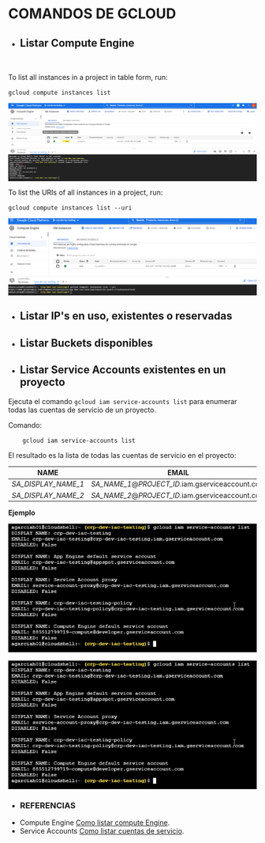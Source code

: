 # COMANDOS DE GCLOUD

* ## Listar Compute Engine
<br>

To list all instances in a project in table form, run:
```
gcloud compute instances list
```
<img src="images/list-compute-engine.png" align="center" width="900">

To list the URIs of all instances in a project, run:
```
gcloud compute instances list --uri
```
<img src="images/list-compute-engine-uri.png" align="center" width="900">

* ## Listar IP's en uso, existentes o reservadas

* ## Listar Buckets disponibles

* ## Listar Service Accounts existentes en un proyecto

Ejecuta el comando `gcloud iam service-accounts list` para enumerar todas las cuentas de servicio de un proyecto.

Comando:

        gcloud iam service-accounts list 


El resultado es la lista de todas las cuentas de servicio en el proyecto:

| NAME | EMAIL |
| --- | --- |
| *SA_DISPLAY_NAME_1* | *SA_NAME_1*@*PROJECT_ID*.iam.gserviceaccount.com |
| *SA_DISPLAY_NAME_2* | *SA_NAME_2*@*PROJECT_ID*.iam.gserviceaccount.com |

**Ejemplo**


![Service Account](/Tarea3/images/service_account.jpg)

<img align="center" src="Tarea3/images/service_account.jpg">


* ### **REFERENCIAS**

- Compute Engine [Como listar compute Engine](https://cloud.google.com/sdk/gcloud/reference/compute/instances/list).
- Service Accounts [Como listar cuentas de servicio](https://cloud.google.com/iam/docs/creating-managing-service-accounts?hl=es-419#listing).








